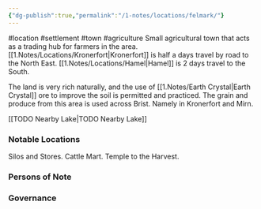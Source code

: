 ```yaml
---
{"dg-publish":true,"permalink":"/1-notes/locations/felmark/"}
---
```


#location #settlement #town #agriculture 
Small agricultural town that acts as a trading hub for farmers in the area. 
[[1.Notes/Locations/Kronerfort\|Kronerfort]] is half a days travel by road to the North East.
[[1.Notes/Locations/Hamel\|Hamel]] is 2 days travel to the South.

The land is very rich naturally, and the use of [[1.Notes/Earth Crystal\|Earth Crystal]] ore to improve the soil is permitted and practiced. The grain and produce from this area is used across Brist. Namely in Kronerfort and Mirn.

[[TODO Nearby Lake\|TODO Nearby Lake]]
### Notable Locations
Silos and Stores.
Cattle Mart.
Temple to the Harvest.

### Persons of Note

### Governance
